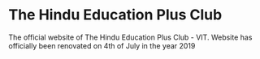 # The Hindu Education Plus Club
The official website of The Hindu Education Plus Club - VIT. Website has officially been renovated on 4th of July in the year 2019
